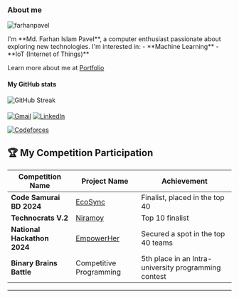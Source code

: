 ### About me
<p align="left"> <img src="https://komarev.com/ghpvc/?username=farhanpavel&label=Profile%20views&color=0e75b6&style=flat" alt="farhanpavel" /> </p>
I'm **Md. Farhan Islam Pavel**, a computer enthusiast passionate about exploring new technologies. I'm interested in:
- **Machine Learning**
- **IoT (Internet of Things)**

Learn more about me at [Portfolio](https://farhanpavel.netlify.app/)

#### My GitHub stats
![GitHub Streak](https://github-readme-streak-stats.herokuapp.com?user=farhanpavel&theme=tokyonight-duo&hide_border=true&mode=weekly)

#### 
[![Gmail](https://img.shields.io/badge/Gmail-D14836?style=for-the-badge&logo=gmail&logoColor=white)](mailto:farhanpavel3@gmail.com)
[![LinkedIn](https://img.shields.io/badge/LinkedIn-0A66C2?style=for-the-badge&logo=linkedin&logoColor=white)](https://www.linkedin.com/in/farhan-pavel-55b081278)

[![Codeforces](https://badges.joonhyung.xyz/codeforces/farhan_pavel3.svg)](https://codeforces.com/profile/farhan_pavel3)


## 🏆 My Competition Participation

| Competition Name                                   | Project Name                   | Achievement                                                               |
|---------------------------------------------------|--------------------------------|---------------------------------------------------------------------------|
| **Code Samurai BD 2024**                          | [EcoSync](https://github.com/BrickedSoft/cs24-p2-ju_amadeus) | Finalist, placed in the top 40                                            |
| **Technocrats V.2**                               | [Niramoy](https://github.com/farhanpavel/Niramoy) | Top 10 finalist                                                           |
| **National Hackathon 2024**                       | [EmpowerHer](https://github.com/farhanpavel/EmpowerHer) | Secured a spot in the top 40 teams                                        |
| **Binary Brains Battle**                          | Competitive Programming        | 5th place in an Intra-university programming contest                      |


---


